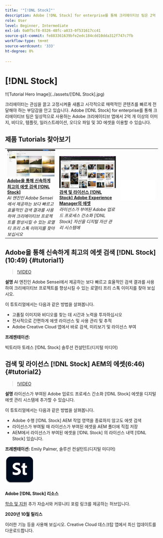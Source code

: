 ```yaml
---
title: '"[!DNL Stock]"'
description: Adobe [!DNL Stock] for enterprise를 통해 크리에이티브 팀은 2억 개 이상의 이미지, 비디오, 템플릿, 일러스트레이션, 오디오 파일 및 3D 에셋을 이용할 수 있습니다
role: User
level: Beginner, Intermediate
exl-id: 0a0f5cf8-0326-48fc-a833-0f531617cc41
source-git-commit: fe883361639bfe2edc184cdd10dda312f747c7fb
workflow-type: tm+mt
source-wordcount: '333'
ht-degree: 0%

---
```


# [!DNL Stock]

!![Tutorial Hero Image](../assets/[!DNL Stock].jpg)

크리에이터는 관심을 끌고 고정시켜줄 새롭고 시각적으로 매력적인 콘텐츠를 빠르게 전달해야 하는 부담감을 안고 있습니다. Adobe [!DNL Stock] for enterprise를 통해 크리에이티브 팀은 일상적으로 사용하는 Adobe 크리에이티브 앱에서 2억 개 이상의 이미지, 비디오, 템플릿, 일러스트레이션, 오디오 파일 및 3D 에셋을 이용할 수 있습니다.

## 제품 Tutorials 찾아보기

<table style="table-layout:fixed">
<tr>
 <td>
   <a href="stock.md#tutorial1">
      <img alt="Adobe을 통해 신속하게 최고의 에셋 검색 [!DNL Stock]" src="../assets/stock_torres_thumbnail.jpg" />
   </a>
    <div>
   <a href="stock.md#tutorial1"><strong>Adobe을 통해 신속하게 최고의 에셋 검색 [!DNL Stock]</strong></a>
    </div>
    <em>AI 엔진인 Adobe Sensei에서 제공하는 보다 빠르고 효율적인 검색 결과를 사용하여 크리에이티브 프로젝트를 향상시킬 수 있는 로열티 프리 스톡 이미지를 찾아 보십시오</em>
    <br>
  </td>
  <td>
   <a href="stock.md#tutorial2">
      <img alt="검색 및 라이선스 [!DNL Stock] AEM의 에셋" src="../assets/stock_aemintegration_palmer_thumbnail.jpg" />
   </a>
    <div>
   <a href="stock.md#tutorial2"><strong>검색 및 라이선스 [!DNL Stock] Adobe Experience Manager의 에셋</strong></a>
    </div>
    <em>라이선스가 부여된 Adobe 업로드 프로세스 간소화 [!DNL Stock] 자산을 디지털 자산 관리 시스템에</em>
    <br>
  </td>
  <td>
    <img alt="스페이서" src="../assets/Whitespacer.png" />
    <div>
    <br>
  </td>
</tr>
</table>

## Adobe을 통해 신속하게 최고의 에셋 검색 [!DNL Stock] (10:49) {#tutorial1}

>[!VIDEO](https://video.tv.adobe.com/v/326951?hidetitle=true)

**설명**
AI 엔진인 Adobe Sensei에서 제공하는 보다 빠르고 효율적인 검색 결과를 사용하여 크리에이티브 프로젝트를 향상시킬 수 있는 로열티 프리 스톡 이미지를 찾아 보십시오.

이 튜토리얼에서는 다음과 같은 방법을 살펴봅니다.
* 고품질 이미지와 비디오를 찾는 데 시간과 노력을 투자하십시오
* 전사적으로 간편하게 에셋 라이선스 및 사용 관리 및 추적
* Adobe Creative Cloud 앱에서 바로 검색, 미리보기 및 라이선스 부여

**프레젠테이션:**

빅토리아 토레스 [!DNL Stock] 솔루션 컨설턴트(디지털 미디어)

## 검색 및 라이선스 [!DNL Stock] AEM의 에셋(6:46) {#tutorial2}

>[!VIDEO](https://video.tv.adobe.com/v/326952?hidetitle=true)

**설명**
라이선스가 부여된 Adobe 업로드 프로세스 간소화 [!DNL Stock] 에셋을 디지털 에셋 관리 시스템에 추가할 수 있습니다.

이 튜토리얼에서는 다음과 같은 방법을 살펴봅니다.
* Adobe 수행 [!DNL Stock] AEM 작업 영역을 종료하지 않고도 에셋 검색
* 라이선스가 부여될 때 라이선스가 부여된 에셋을 AEM 폴더에 직접 저장
* AEM에서 라이선스가 부여된 에셋을 [!DNL Stock] 의 라이선스 내역 [!DNL Stock] 있습니다.

**프레젠테이션:**
Emily Palmer, 솔루션 컨설턴트(디지털 미디어)

![[!DNL Stock] 로고](../assets/st_appicon_96.png)

**Adobe [!DNL Stock] 리소스**

[학습 및 지원](https://helpx.adobe.com/support/stock.html) 추가 자습서와 커뮤니티 포럼 링크를 제공하는 허브입니다.

**2020년 10월 릴리스**

이러한 기능 등을 사용해 보십시오. Creative Cloud 데스크탑 앱에서 최신 업데이트를 다운로드합니다.
